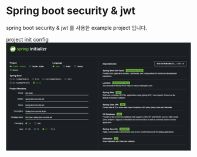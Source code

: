 # Spring boot security & jwt
spring boot security & jwt 를 사용한 example project 입니다.

project init config
![start](./image/start.png)